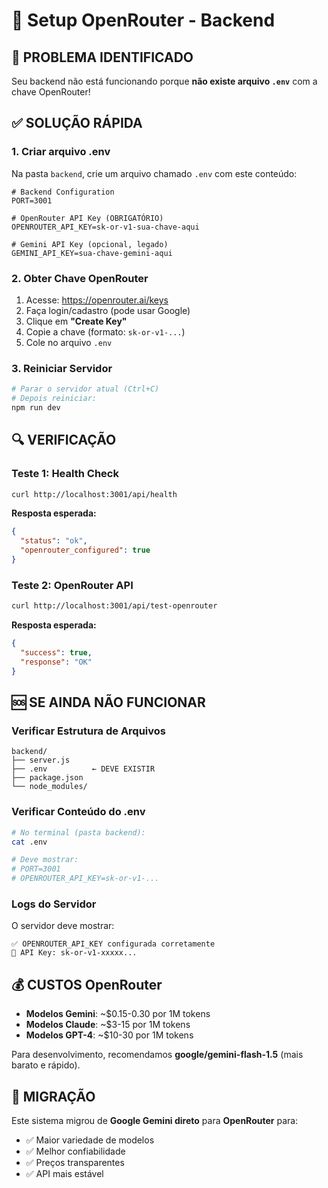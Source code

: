 # 🔧 Setup OpenRouter - Backend

## 🚨 PROBLEMA IDENTIFICADO

Seu backend não está funcionando porque **não existe arquivo `.env`** com a chave OpenRouter!

## ✅ SOLUÇÃO RÁPIDA

### 1. **Criar arquivo .env**
Na pasta `backend`, crie um arquivo chamado `.env` com este conteúdo:

```env
# Backend Configuration
PORT=3001

# OpenRouter API Key (OBRIGATÓRIO)
OPENROUTER_API_KEY=sk-or-v1-sua-chave-aqui

# Gemini API Key (opcional, legado)
GEMINI_API_KEY=sua-chave-gemini-aqui
```

### 2. **Obter Chave OpenRouter**
1. Acesse: https://openrouter.ai/keys
2. Faça login/cadastro (pode usar Google)
3. Clique em **"Create Key"**
4. Copie a chave (formato: `sk-or-v1-...`)
5. Cole no arquivo `.env`

### 3. **Reiniciar Servidor**
```bash
# Parar o servidor atual (Ctrl+C)
# Depois reiniciar:
npm run dev
```

## 🔍 VERIFICAÇÃO

### Teste 1: Health Check
```bash
curl http://localhost:3001/api/health
```

**Resposta esperada:**
```json
{
  "status": "ok",
  "openrouter_configured": true
}
```

### Teste 2: OpenRouter API
```bash
curl http://localhost:3001/api/test-openrouter
```

**Resposta esperada:**
```json
{
  "success": true,
  "response": "OK"
}
```

## 🆘 SE AINDA NÃO FUNCIONAR

### Verificar Estrutura de Arquivos
```
backend/
├── server.js
├── .env          ← DEVE EXISTIR
├── package.json
└── node_modules/
```

### Verificar Conteúdo do .env
```bash
# No terminal (pasta backend):
cat .env

# Deve mostrar:
# PORT=3001
# OPENROUTER_API_KEY=sk-or-v1-...
```

### Logs do Servidor
O servidor deve mostrar:
```
✅ OPENROUTER_API_KEY configurada corretamente
🔑 API Key: sk-or-v1-xxxxx...
```

## 💰 CUSTOS OpenRouter

- **Modelos Gemini**: ~$0.15-0.30 por 1M tokens
- **Modelos Claude**: ~$3-15 por 1M tokens
- **Modelos GPT-4**: ~$10-30 por 1M tokens

Para desenvolvimento, recomendamos **google/gemini-flash-1.5** (mais barato e rápido).

## 🔄 MIGRAÇÃO

Este sistema migrou de **Google Gemini direto** para **OpenRouter** para:
- ✅ Maior variedade de modelos
- ✅ Melhor confiabilidade
- ✅ Preços transparentes
- ✅ API mais estável 